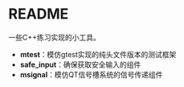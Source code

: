 # README

一些C++练习实现的小工具。

- **mtest**：模仿gtest实现的纯头文件版本的测试框架
- **safe_input**：确保获取安全输入的组件
- **msignal**：模仿QT信号槽系统的信号传递组件
